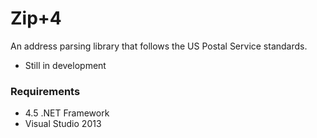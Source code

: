 # Zip+4 #
An address parsing library that follows the US Postal Service standards.
- Still in development

### Requirements ###
- 4.5 .NET Framework
- Visual Studio 2013